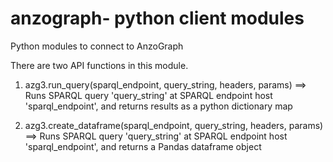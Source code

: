 # anzograph- python client modules
Python modules to connect to AnzoGraph

There are two API functions in this module.

1. azg3.run_query(sparql_endpoint, query_string, headers, params) ==>
    Runs SPARQL query 'query_string' at SPARQL endpoint host 'sparql_endpoint',
    and returns results as a python dictionary map
    
2. azg3.create_dataframe(sparql_endpoint, query_string, headers, params) ==>
    Runs SPARQL query 'query_string' at SPARQL endpoint host 'sparql_endpoint',
    and returns a Pandas dataframe object
    

